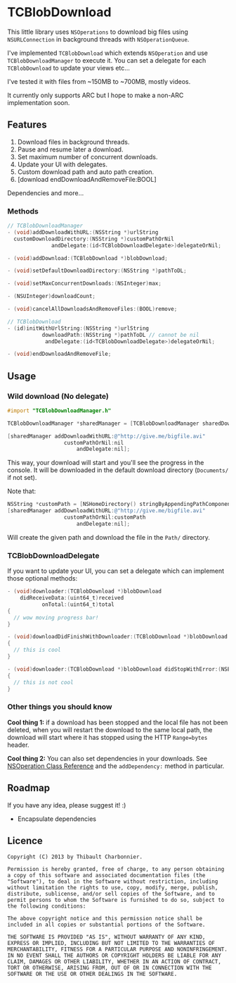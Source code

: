 # TCBlobDownload
This little library uses `NSOperations` to download big files using `NSURLConnection` in background threads with `NSOperationQueue`.

I've implemented `TCBlobDownload` which extends `NSOperation` and use `TCBlobDownloadManager` to execute it. You can set a delegate for each `TCBlobDownload` to update your views etc…

I've tested it with files from ~150MB to ~700MB, mostly videos.

It currently only supports ARC but I hope to make a non-ARC implementation soon.

## Features
1. Download files in background threads.
2. Pause and resume later a download.
3. Set maximum number of concurrent downloads.
4. Update your UI with delegates.
5. Custom download path and auto path creation.
6. [download endDownloadAndRemoveFile:BOOL]

Dependencies and more...

### Methods
```objective-c
// TCBlobDownloadManager
- (void)addDownloadWithURL:(NSString *)urlString
  customDownloadDirectory:(NSString *)customPathOrNil
              andDelegate:(id<TCBlobDownloadDelegate>)delegateOrNil;

- (void)addDownload:(TCBlobDownload *)blobDownload;

- (void)setDefaultDownloadDirectory:(NSString *)pathToDL;

- (void)setMaxConcurrentDownloads:(NSInteger)max;

- (NSUInteger)downloadCount;

- (void)cancelAllDownloadsAndRemoveFiles:(BOOL)remove;

// TCBlobDownload
- (id)initWithUrlString:(NSString *)urlString
           downloadPath:(NSString *)pathToDL // cannot be nil
            andDelegate:(id<TCBlobDownloadDelegate>)delegateOrNil;

- (void)endDownloadAndRemoveFile;
```

## Usage
### Wild download (No delegate)

```objective-c
#import "TCBlobDownloadManager.h"

TCBlobDownloadManager *sharedManager = [TCBlobDownloadManager sharedDownloadManager];

[sharedManager addDownloadWithURL:@"http://give.me/bigfile.avi"
                  customPathOrNil:nil
                      andDelegate:nil];
```

This way, your download will start and you'll see the progress in the console. It will be downloaded in the default download directory (`Documents/` if not set).

Note that:

```objective-c
NSString *customPath = [NSHomeDirectory() stringByAppendingPathComponent:@"Documents/My/Custom/Path/"];
[sharedManager addDownloadWithURL:@"http://give.me/bigfile.avi"
                  customPathOrNil:customPath
                      andDelegate:nil];
```
 
Will create the given path and download the file in the `Path/` directory.

### TCBlobDownloadDelegate
If you want to update your UI, you can set a delegate which can implement those optional methods:

```objective-c
- (void)downloader:(TCBlobDownload *)blobDownload
    didReceiveData:(uint64_t)received
           onTotal:(uint64_t)total
{
  // wow moving progress bar!
}

- (void)downloadDidFinishWithDownloader:(TCBlobDownload *)blobDownload
{
  // this is cool
}

- (void)downloader:(TCBlobDownload *)blobDownload didStopWithError:(NSError *)error
{
  // this is not cool
}
```

### Other things you should know
**Cool thing 1:** if a download has been stopped and the local file has not been deleted, when you will restart the download to the same local path, the download will start where it has stopped using the HTTP `Range=bytes` header.

**Cool thing 2:** You can also set dependencies in your downloads. See [NSOperation Class Reference](http://developer.apple.com/library/mac/#documentation/Cocoa/Reference/NSOperation_class/Reference/Reference.html) and the `addDependency:` method in particular.

## Roadmap
If you have any idea, please suggest it! :)

- Encapsulate dependencies

## Licence

```
Copyright (C) 2013 by Thibault Charbonnier.

Permission is hereby granted, free of charge, to any person obtaining a copy of this software and associated documentation files (the "Software"), to deal in the Software without restriction, including without limitation the rights to use, copy, modify, merge, publish, distribute, sublicense, and/or sell copies of the Software, and to permit persons to whom the Software is furnished to do so, subject to the following conditions:

The above copyright notice and this permission notice shall be included in all copies or substantial portions of the Software.

THE SOFTWARE IS PROVIDED "AS IS", WITHOUT WARRANTY OF ANY KIND, EXPRESS OR IMPLIED, INCLUDING BUT NOT LIMITED TO THE WARRANTIES OF MERCHANTABILITY, FITNESS FOR A PARTICULAR PURPOSE AND NONINFRINGEMENT. IN NO EVENT SHALL THE AUTHORS OR COPYRIGHT HOLDERS BE LIABLE FOR ANY CLAIM, DAMAGES OR OTHER LIABILITY, WHETHER IN AN ACTION OF CONTRACT, TORT OR OTHERWISE, ARISING FROM, OUT OF OR IN CONNECTION WITH THE SOFTWARE OR THE USE OR OTHER DEALINGS IN THE SOFTWARE.
```